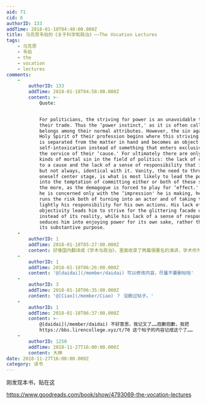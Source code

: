 ```yaml
---
aid: 71
cid: 6
authorID: 133
addTime: 2018-01-18T04:48:00.000Z
title: 马克思韦伯的《关于科学和政治》——The Vocation Lectures
tags:
    - 马克思
    - 韦伯
    - the
    - vocation
    - lectures
comments:
    -
        authorID: 133
        addTime: 2018-01-18T04:58:00.000Z
        content: >-
            Quote:


            For politicians, the striving for power is an unavoidable tool of
            their trade. Thus the ‘power instinct,' as it is often called,
            belongs among their normal attributes. However, the sin against the
            Holy Spirit of their profession begins where this striving for power
            is separated from the matter in hand and becomes an object purely of
            self-intoxication instead of something that enters exclusively into
            the service of their ‘cause.' For ultimately there are only two
            kinds of mortal sin in the field of politics: the lack of commitment
            to a cause and the lack of a sense of responsibility that is often,
            but not always, identical with it. Vanity, the need to thrust
            oneself center stage, is what is most likely to lead the politician
            into the temptation of committing either or both of these sins. All
            the more, as the demagogue is forced to play for ‘effect.' Because
            he is concerned only with the ‘impression' he is making, he always
            runs the risk both of turning into an actor and of taking too
            lightly his responsibility for his own actions. His lack of
            objectivity leads him to strive for the glittering facade of power,
            instead of its reality, while his lack of a sense of responsibility
            seduces him into enjoying power for its own sake, rather than for
            its substantive purpose.
    -
        authorID: 1
        addTime: 2018-01-18T05:27:00.000Z
        content: 好像国内翻译成《学术与政治》，里面收录了两篇很著名的演讲，学术作为一种志业和政治作为一种志业。
    -
        authorID: 1
        addTime: 2018-01-18T06:26:00.000Z
        content: '@[daidai](/member/daidai) 可以修改内容，尽量不要删帖哈'
    -
        authorID: 3
        addTime: 2018-01-18T06:35:00.000Z
        content: '@[Ciao](/member/Ciao) ？ 没删过帖子。'
    -
        authorID: 1
        addTime: 2018-01-18T06:37:00.000Z
        content: >-
            @[daidai](/member/daidai) 不好意思，我记叉了……抱歉抱歉，我把
            https://bbs.lirencollege.xyz/t/70 这个帖子的内容记成这个了……
    -
        authorID: 1250
        addTime: 2018-11-27T16:00:00.000Z
        content: 大神
date: 2018-11-27T16:00:00.000Z
category: 读书
---
```


刚发现本书，贴在这

https://www.goodreads.com/book/show/4793069-the-vocation-lectures

